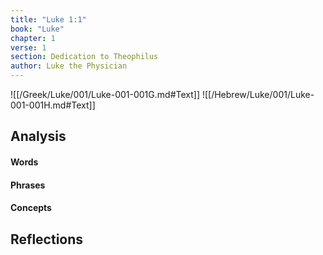 ```yaml
---
title: "Luke 1:1"
book: "Luke"
chapter: 1
verse: 1
section: Dedication to Theophilus
author: Luke the Physician
---
```

![[/Greek/Luke/001/Luke-001-001G.md#Text]]
![[/Hebrew/Luke/001/Luke-001-001H.md#Text]]

## Analysis

#### Words

#### Phrases

#### Concepts

## Reflections
